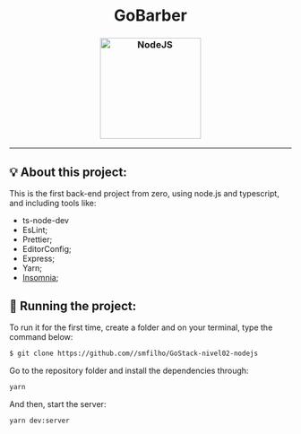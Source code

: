 <h1 align="center">
   GoBarber
</h1>

<h3 align="center">
  <img alt="NodeJS"
    src="https://arrayoutofindex.files.wordpress.com/2017/06/node.png" width="180px"/>
</h3>

<hr/>

## 💡 About this project:

This is the first back-end project from zero, using node.js and typescript, and including tools like:
- ts-node-dev
- EsLint;
- Prettier;
- EditorConfig;
- Express;
- Yarn;
- [Insomnia](https://insomnia.rest/download/);

## 🏁 Running the project:

To run it for the first time, create a folder and on your terminal, type the command below:

```bash
$ git clone https://github.com//smfilho/GoStack-nivel02-nodejs
```

Go to the repository folder and install the dependencies through:

```bash
yarn
```

And then, start the server:

```bash
yarn dev:server
```

